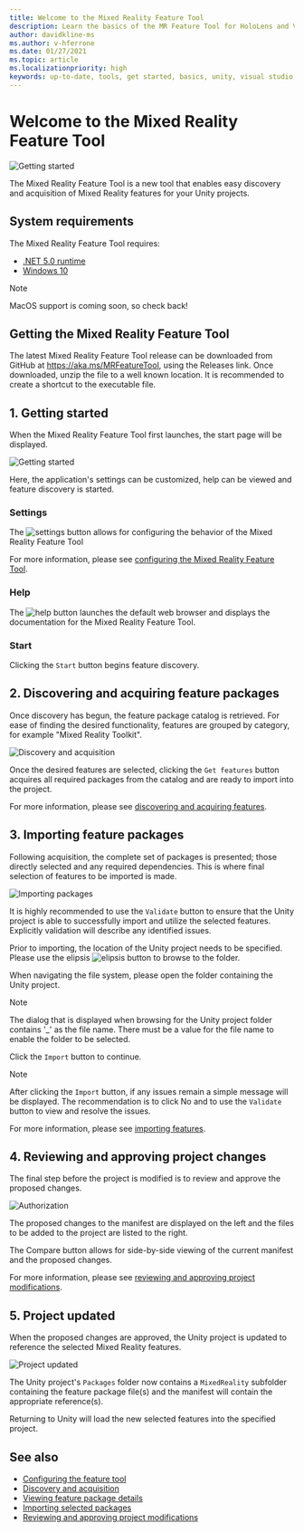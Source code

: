 ```yaml
---
title: Welcome to the Mixed Reality Feature Tool
description: Learn the basics of the MR Feature Tool for HoloLens and VR development.
author: davidkline-ms
ms.author: v-hferrone
ms.date: 01/27/2021
ms.topic: article
ms.localizationpriority: high
keywords: up-to-date, tools, get started, basics, unity, visual studio, toolkit, mixed reality headset, windows mixed reality headset, virtual reality headset, installation, Windows, HoloLens, emulator, unreal, openxr
---
```


# Welcome to the Mixed Reality Feature Tool

![Getting started](images/feature-tool-banner.png)

The Mixed Reality Feature Tool is a new tool that enables easy discovery and acquisition of Mixed Reality features for your Unity projects.

## System requirements

The Mixed Reality Feature Tool requires:

* [.NET 5.0 runtime](https://dotnet.microsoft.com/download/dotnet/5.0) 
* [Windows 10](https://www.microsoft.com/software-download/windows10ISO) 

> [!NOTE]
> MacOS support is coming soon, so check back!

## Getting the Mixed Reality Feature Tool

The latest Mixed Reality Feature Tool release can be downloaded from GitHub at https://aka.ms/MRFeatureTool, using the Releases link. Once downloaded, unzip the file to a well known location. It is recommended to create a shortcut to the executable file.

## 1. Getting started

When the Mixed Reality Feature Tool first launches, the start page will be displayed.

![Getting started](images/FeatureToolStart.png)

Here, the application's settings can be customized, help can be viewed and feature discovery is started.

### Settings

The ![settings](images/SettingsButton.png) button allows for configuring the behavior of the Mixed Reality Feature Tool

For more information, please see [configuring the Mixed Reality Feature Tool](configuring-feature-tool.md).

### Help

The ![help](images/HelpButton.png) button launches the default web browser and displays the documentation for the Mixed Reality Feature Tool.

### Start

Clicking the `Start` button begins feature discovery.

## 2. Discovering and acquiring feature packages

Once discovery has begun, the feature package catalog is retrieved. For ease of finding the desired functionality, features are grouped by category, for example "Mixed Reality Toolkit".

![Discovery and acquisition](images/FeatureToolDiscovery.png)

Once the desired features are selected, clicking the `Get features` button acquires all required packages from the catalog and are ready to import into the project.

For more information, please see [discovering and acquiring features](discovering-features.md).

## 3. Importing feature packages

Following acquisition, the complete set of packages is presented; those directly selected and any required dependencies. This is where final selection of features to be imported is made.

![Importing packages](images/FeatureToolImport.png)

It is highly recommended to use the `Validate` button to ensure that the Unity project is able to successfully import and utilize the selected features. Explicitly validation will describe any identified issues.

Prior to importing, the location of the Unity project needs to be specified. Please use the elipsis ![elipsis](images/ElipsisButton.png) button to browse to the folder.

When navigating the file system, please open the folder containing the Unity project.

> [!NOTE]
> The dialog that is displayed when browsing for the Unity project folder contains '_' as the file name. There must be a value for the file name to enable the folder to be selected.

Click the `Import` button to continue.

> [!NOTE]
> After clicking the `Import` button, if any issues remain a simple message will be displayed. The recommendation is to click No and to use the `Validate` button to view and resolve the issues.

For more information, please see [importing features](importing-features.md).

## 4. Reviewing and approving project changes

The final step before the project is modified is to review and approve the proposed changes.

![Authorization](images/FeatureToolApprovalRequest.png)

The proposed changes to the manifest are displayed on the left and the files to be added to the project are listed to the right.

The Compare button allows for side-by-side viewing of the current manifest and the proposed changes.

For more information, please see [reviewing and approving project modifications](reviewing-changes.md).

## 5. Project updated

When the proposed changes are approved, the Unity project is updated to reference the selected Mixed Reality features.

![Project updated](images/FeatureToolProjectUpdated.png)

The Unity project's `Packages` folder now contains a `MixedReality` subfolder containing the feature package file(s) and the manifest will contain the appropriate reference(s).

Returning to Unity will load the new selected features into the specified project.

## See also

- [Configuring the feature tool](configuring-feature-tool.md)
- [Discovery and acquisition](discovering-features.md)
- [Viewing feature package details](viewing-package-details.md)
- [Importing selected packages](importing-features.md)
- [Reviewing and approving project modifications](reviewing-changes.md)
